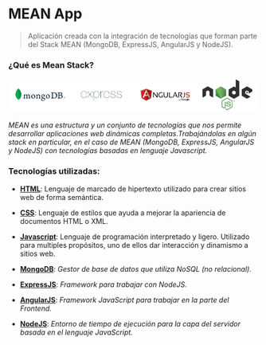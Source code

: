 # MEAN App

> Aplicación creada con la integración de tecnologías que forman parte del Stack MEAN (MongoDB, ExpressJS, AngularJS y NodeJS).

### ¿Qué es Mean Stack?  
![MEANStack](./readmeResources/MEANStack.png)  

*MEAN es una estructura y un conjunto de tecnologías que nos permite desarrollar aplicaciones web dinámicas completas.Trabajándolas en algún stack en particular, en el caso de MEAN (MongoDB, ExpressJS, AngularJS y NodeJS) con tecnologías basadas en lenguaje Javascript.*

### Tecnologías utilizadas:

- [**HTML**](https://developer.mozilla.org/en-US/docs/Web/HTML): Lenguaje de marcado de hipertexto utilizado para crear sitios web de forma semántica.
- [**CSS**](https://developer.mozilla.org/en-US/docs/Web/CSS): Lenguaje de estilos que ayuda a mejorar la apariencia de documentos HTML o XML.
- [**Javascript**](https://developer.mozilla.org/en-US/docs/Web/JavaScript): Lenguaje de programación interpretado y ligero. Utilizado para multiples propósitos, uno de ellos dar interacción y dinamismo a sitios web.

- [**MongoDB**](https://www.mongodb.com/): *Gestor de base de datos que utiliza NoSQL (no relacional).*
- [**ExpressJS**](https://expressjs.com/es/): *Framework para trabajar con NodeJS.*
- [**AngularJS**](https://angularjs.org/): *Framework JavaScript para trabajar en la parte del Frontend.*
- [**NodeJS**](https://nodejs.org/en/): *Entorno de tiempo de ejecución para la capa del servidor basada en el lenguaje JavaScript.*